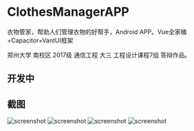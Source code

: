 # ClothesManagerAPP

衣物管家，帮助人们管理衣物的好帮手，Android APP。Vue全家桶+Capacitor+VantUI框架

郑州大学 南校区 2017级 通信工程  大三 工程设计课程7组 答辩作品。

## 开发中

## 截图

![screenshot](./screenshots/Screenshot_20200828_181244.jpg)
![screenshot](./screenshots/Screenshot_20200828_181253.jpg)
![screenshot](./screenshots/Screenshot_20200828_181257.jpg)
![screenshot](./screenshots/Screenshot_20200828_181325.jpg)